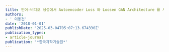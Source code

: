 ```yaml
---
title: 언어-비디오 생성에서 Autoencoder Loss 와 Loosen GAN Architecture 를 사용한 학습속도의 개선
authors:
- ' 이동건'
date: '2018-01-01'
publishDate: '2025-03-04T05:07:13.674330Z'
publication_types:
- article-journal
publication: '*한국과학기술원*'
---
```

